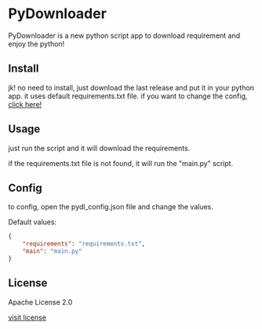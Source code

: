 # PyDownloader
PyDownloader is a new python script app to download requirement and enjoy the python!
## Install
jk! no need to install, just download the last release and put it in your python app. it uses default requirements.txt file. if you want to change the config, [click here!](#config)
## Usage
just run the script and it will download the requirements.

if the requirements.txt file is not found, it will run the "main.py" script.
## Config
to config, open the pydl_config.json file and change the values.

Default values:
```json
{
    "requirements": "requirements.txt",
    "main": "main.py"
}
```
## License
Apache License 2.0

[visit license](LICENSE)
